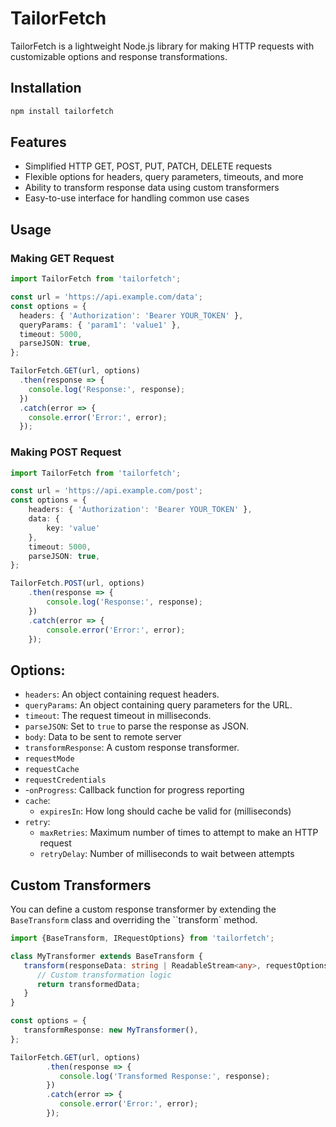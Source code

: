 # TailorFetch

TailorFetch is a lightweight Node.js library for making HTTP requests with customizable options and response transformations.

## Installation

```bash
npm install tailorfetch 
```

## Features
 - Simplified HTTP GET, POST, PUT, PATCH, DELETE requests
 - Flexible options for headers, query parameters, timeouts, and more
 - Ability to transform response data using custom transformers
 - Easy-to-use interface for handling common use cases

## Usage
### Making GET Request
```typescript
import TailorFetch from 'tailorfetch';

const url = 'https://api.example.com/data';
const options = {
  headers: { 'Authorization': 'Bearer YOUR_TOKEN' },
  queryParams: { 'param1': 'value1' },
  timeout: 5000,
  parseJSON: true,
};

TailorFetch.GET(url, options)
  .then(response => {
    console.log('Response:', response);
  })
  .catch(error => {
    console.error('Error:', error);
  });
```

### Making POST Request
```typescript
import TailorFetch from 'tailorfetch';

const url = 'https://api.example.com/post';
const options = {
    headers: { 'Authorization': 'Bearer YOUR_TOKEN' },
    data: {
        key: 'value'
    },
    timeout: 5000,
    parseJSON: true,
};

TailorFetch.POST(url, options)
    .then(response => {
        console.log('Response:', response);
    })
    .catch(error => {
        console.error('Error:', error);
    });

```

## Options:
 - `headers`: An object containing request headers.
 - `queryParams`: An object containing query parameters for the URL.
 - `timeout`: The request timeout in milliseconds.
 - `parseJSON`: Set to `true` to parse the response as JSON.
 - `body`: Data to be sent to remote server
 - `transformResponse`: A custom response transformer.
 - `requestMode`
 - `requestCache`
 - `requestCredentials`
 - -`onProgress`: Callback function for progress reporting
 - `cache`:
   - `expiresIn`: How long should cache be valid for (milliseconds)
 - `retry`:
   - `maxRetries`: Maximum number of times to attempt to make an HTTP request
   - `retryDelay`: Number of milliseconds to wait between attempts

## Custom Transformers

You can define a custom response transformer by extending the `BaseTransform` class and overriding the ``transform` method.

```typescript
import {BaseTransform, IRequestOptions} from 'tailorfetch';

class MyTransformer extends BaseTransform {
   transform(responseData: string | ReadableStream<any>, requestOptions: IRequestOptions) {
      // Custom transformation logic
      return transformedData;
   }
}

const options = {
   transformResponse: new MyTransformer(),
};

TailorFetch.GET(url, options)
        .then(response => {
           console.log('Transformed Response:', response);
        })
        .catch(error => {
           console.error('Error:', error);
        });

```
